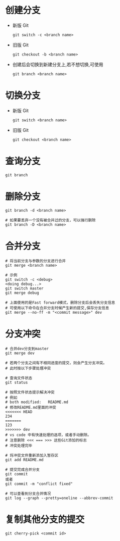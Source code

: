 # 创建分支
- 新版 Git
  ```
  git switch -c <branch name>
  ```

- 旧版 Git
  ```
  git checkout -b <branch name>
  ```

- 创建后会切换到新建分支上,若不想切换,可使用
  ```
  git branch <branch name>
  ```

# 切换分支
- 新版 Git
  ```
  git switch <branch name>
  ```

- 旧版 Git
  ```
  git checkout <branch name>
  ```

# 查询分支
```
git branch
```

# 删除分支
```
git branch -d <branch name>

# 如果要丢弃一个没有被合并过的分支，可以强行删除
git branch -D <branch name>
```

# 合并分支
```
# 将当前分支与参数的分支进行合并
git merge <branch name>

# 示例
git switch -c <debug>
<doing debug...>
git switch master
git merge debug

# 上面使用的是Fast forward模式，删除分支后会丢失分支信息
# 可使用以下命令在合并分支时候产生新的提交,保存分支信息
git merge --no-ff -m "<commit message>" dev
```

# 分支冲突
```
# 合并dev分支到master
git merge dev

# 若两个分支之间有不相同进度的提交，则会产生分支冲突。
# 此时按以下步骤处理冲突

# 查询文件状态
git status

# 按照文件状态提示解决冲突
# 例如
# both modified:   README.md
# 修改README.md里面的冲突
<<<<<<< HEAD
234
=======
123
>>>>>>> dev
# vs code 中有快速处理的选项，或者手动删除。
# 注意删除 <<< === >>> 这些Git添加的标志
# 冲突处理完毕

# 将冲突文件重新添加入暂存区
git add README.md

# 提交完成合并分支
git commit
或者
git commit -m "conflict fixed"

# 可以查看到分支合并情况
git log --graph --pretty=oneline --abbrev-commit
```

# 复制其他分支的提交
```
git cherry-pick <commit id>
```
